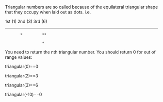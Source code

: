 Triangular numbers are so called because of the equilateral triangular shape that they occupy when laid out as dots. i.e.

1st (1)   2nd (3)    3rd (6)

*          **        ***

           *         **

                     *

You need to return the nth triangular number. You should return 0 for out of range values:

  triangular(0)==0

  triangular(2)==3

  triangular(3)==6
  
  triangular(-10)==0
